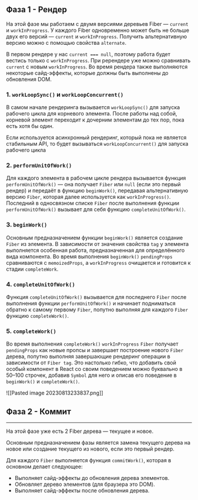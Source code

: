 ## Фаза 1 - Рендер

На этой фазе мы работаем с двумя версиями деревьев Fiber — `current` и `workInProgress`. У каждого Fiber одновременно может быть не больше двух его версий — `current` и `workInProgress`. Получить альтернативную версию можно с помощью свойства `alternate`.

В первом рендере у нас `current === null`, поэтому работа будет вестись только с `workInProgress`. При ререндере уже можно сравнивать `current` c новым `workInProgress`. Во время рендера также выполняются некоторые сайд-эффекты, которые должны быть выполнены до обновления DOM.

### 1. `workLoopSync()` и `workLoopConcurrent()`

В самом начале рендеринга вызывается `workLoopSync()` для запуска рабочего цикла для корневого элемента. После работы над собой, корневой элемент переходит к дочерним элементам до тех пор, пока есть хотя бы один.

Если используется асинхронный рендеринг, который пока не является стабильным API, то будет вызываться `workLoopConcurrent()` для запуска рабочего цикла

### 2. `performUnitOfWork()`

Для каждого элемента в рабочем цикле рендера вызывается функция `performUnitOfWork()` — она получает `Fiber` или `null` (если это первый рендер) и передаёт в функцию `beginWork()`, передавая альтернативную версию `Fiber`, которая далее используется как `workInProgress()`. Последний в односвязном списке `Fiber` после выполнения функции `performUnitOfWork()` вызывает для себя функцию `completeUnitOfWork()`.

### 3. `beginWork()`

Основным предназначением функции `beginWork()` является создание `Fiber` из элемента. В зависимости от значения свойства `tag` у элемента выполняется особенная работа, предназначенная для определённого вида компонента. Во время выполнения `beginWork()` `pendingProps` сравниваются с `memoizedProps`, а `workInProgress` очищается и готовится к стадии `completeWork`.

### 4. `completeUnitOfWork()`

Функция `completeUnitOfWork()` вызывается для последнего `Fiber` после выполнения функции `performUnitOfWork()` и начинает подниматься обратно к самому первому `Fiber`, попутно выполняя для каждого `Fiber` функцию `completeWork()`.

### 5. `completeWork()`

Во время выполнения `completeWork()` `workInProgress` `Fiber` получает `pendingProps` как новые пропсы и завершает построение нового `Fiber` дерева, попутно выполняя завершающие рендеринг операции в зависимости от `Fiber tag`. Это настолько гибко, что добавить свой особый компонент в React со своим поведением можно буквально в 50–100 строчек, добавив `Symbol` для него и описав его поведение в `beginWork()` и `completeWork()`.

![[Pasted image 20230813233837.png]]

## Фаза 2 - Коммит
---

На этой фазе уже есть 2 Fiber дерева — текущее и новое.

Основным предназначением фазы является замена текущего дерева на новое или создание текущего из нового, если это первый рендер.

Для каждого `Fiber` выполняется функция `commitWork()`, которая в основном делает следующее:

- Выполняет сайд-эффекты до обновления дерева элементов.
- Обновляет дерево элементов (для браузера это DOM).
- Выполняет сайд-эффекты после обновления дерева.